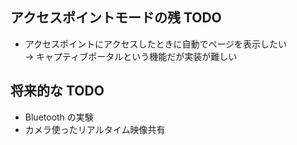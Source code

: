 ## アクセスポイントモードの残 TODO

- アクセスポイントにアクセスしたときに自動でページを表示したい  
  -> キャプティブポータルという機能だが実装が難しい

## 将来的な TODO

- Bluetooth の実験
- カメラ使ったリアルタイム映像共有
